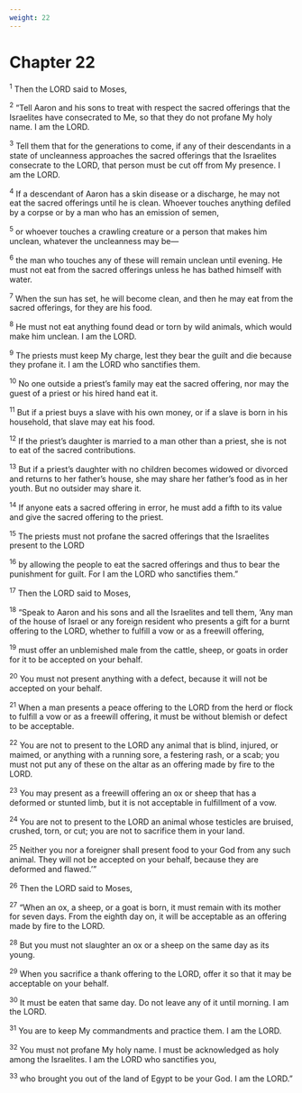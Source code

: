 ```yaml
---
weight: 22
---
```


# Chapter 22

<sup>1</sup> Then the LORD said to Moses, 

<sup>2</sup> “Tell Aaron and his sons to treat with respect the sacred offerings that the Israelites have consecrated to Me, so that they do not profane My holy name. I am the LORD. 

<sup>3</sup> Tell them that for the generations to come, if any of their descendants in a state of uncleanness approaches the sacred offerings that the Israelites consecrate to the LORD, that person must be cut off from My presence. I am the LORD. 

<sup>4</sup> If a descendant of Aaron has a skin disease or a discharge, he may not eat the sacred offerings until he is clean. Whoever touches anything defiled by a corpse or by a man who has an emission of semen, 

<sup>5</sup> or whoever touches a crawling creature or a person that makes him unclean, whatever the uncleanness may be— 

<sup>6</sup> the man who touches any of these will remain unclean until evening. He must not eat from the sacred offerings unless he has bathed himself with water. 

<sup>7</sup> When the sun has set, he will become clean, and then he may eat from the sacred offerings, for they are his food. 

<sup>8</sup> He must not eat anything found dead or torn by wild animals, which would make him unclean. I am the LORD. 

<sup>9</sup> The priests must keep My charge, lest they bear the guilt and die because they profane it. I am the LORD who sanctifies them. 

<sup>10</sup> No one outside a priest’s family may eat the sacred offering, nor may the guest of a priest or his hired hand eat it. 

<sup>11</sup> But if a priest buys a slave with his own money, or if a slave is born in his household, that slave may eat his food. 

<sup>12</sup> If the priest’s daughter is married to a man other than a priest, she is not to eat of the sacred contributions. 

<sup>13</sup> But if a priest’s daughter with no children becomes widowed or divorced and returns to her father’s house, she may share her father’s food as in her youth. But no outsider may share it. 

<sup>14</sup> If anyone eats a sacred offering in error, he must add a fifth to its value and give the sacred offering to the priest. 

<sup>15</sup> The priests must not profane the sacred offerings that the Israelites present to the LORD 

<sup>16</sup> by allowing the people to eat the sacred offerings and thus to bear the punishment for guilt. For I am the LORD who sanctifies them.” 

<sup>17</sup> Then the LORD said to Moses, 

<sup>18</sup> “Speak to Aaron and his sons and all the Israelites and tell them, ‘Any man of the house of Israel or any foreign resident who presents a gift for a burnt offering to the LORD, whether to fulfill a vow or as a freewill offering, 

<sup>19</sup> must offer an unblemished male from the cattle, sheep, or goats in order for it to be accepted on your behalf. 

<sup>20</sup> You must not present anything with a defect, because it will not be accepted on your behalf. 

<sup>21</sup> When a man presents a peace offering to the LORD from the herd or flock to fulfill a vow or as a freewill offering, it must be without blemish or defect to be acceptable. 

<sup>22</sup> You are not to present to the LORD any animal that is blind, injured, or maimed, or anything with a running sore, a festering rash, or a scab; you must not put any of these on the altar as an offering made by fire to the LORD. 

<sup>23</sup> You may present as a freewill offering an ox or sheep that has a deformed or stunted limb, but it is not acceptable in fulfillment of a vow. 

<sup>24</sup> You are not to present to the LORD an animal whose testicles are bruised, crushed, torn, or cut; you are not to sacrifice them in your land. 

<sup>25</sup> Neither you nor a foreigner shall present food to your God from any such animal. They will not be accepted on your behalf, because they are deformed and flawed.’” 

<sup>26</sup> Then the LORD said to Moses, 

<sup>27</sup> “When an ox, a sheep, or a goat is born, it must remain with its mother for seven days. From the eighth day on, it will be acceptable as an offering made by fire to the LORD. 

<sup>28</sup> But you must not slaughter an ox or a sheep on the same day as its young. 

<sup>29</sup> When you sacrifice a thank offering to the LORD, offer it so that it may be acceptable on your behalf. 

<sup>30</sup> It must be eaten that same day. Do not leave any of it until morning. I am the LORD. 

<sup>31</sup> You are to keep My commandments and practice them. I am the LORD. 

<sup>32</sup> You must not profane My holy name. I must be acknowledged as holy among the Israelites. I am the LORD who sanctifies you, 

<sup>33</sup> who brought you out of the land of Egypt to be your God. I am the LORD.” 


